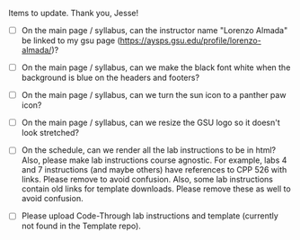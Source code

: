 Items to update. Thank you, Jesse! 

- [ ] On the main page / syllabus, can the instructor name "Lorenzo Almada" be linked to my gsu page (https://aysps.gsu.edu/profile/lorenzo-almada/)? 
- [ ] On the main page / syllabus, can we make the black font white when the background is blue on the headers and footers?
- [ ] On the main page / syllabus, can we turn the sun icon to a panther paw icon?
- [ ] On the main page / syllabus, can we resize the GSU logo so it doesn't look stretched? 
- [ ] On the schedule, can we render all the lab instructions to be in html? Also, please make lab instructions course agnostic. For example, labs 4 and 7 instructions (and maybe others) have references to CPP 526 with links. Please remove to avoid confusion. Also, some lab instructions contain old links for template downloads. Please remove these as well to avoid confusion. 
- [ ] Please upload Code-Through lab instructions and template (currently not found in the Template repo). 
 
